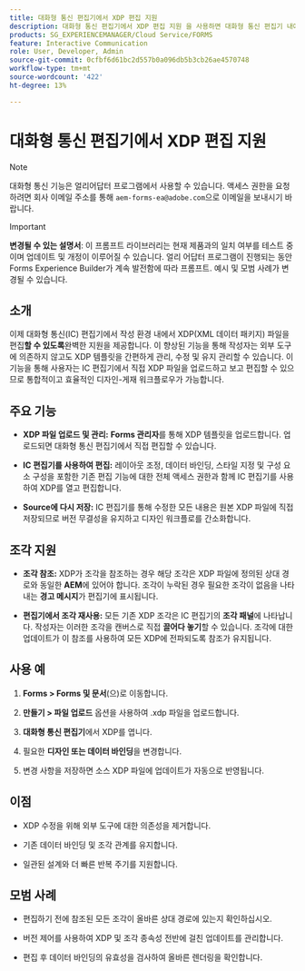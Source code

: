 ```yaml
---
title: 대화형 통신 편집기에서 XDP 편집 지원
description: 대화형 통신 편집기에서 XDP 편집 지원 을 사용하면 대화형 통신 편집기 내에서 기존 xdp를 편집할 수 있습니다.
products: SG_EXPERIENCEMANAGER/Cloud Service/FORMS
feature: Interactive Communication
role: User, Developer, Admin
source-git-commit: 0cfbf6d61bc2d557b0a096db5b3cb26ae4570748
workflow-type: tm+mt
source-wordcount: '422'
ht-degree: 13%

---
```



# 대화형 통신 편집기에서 XDP 편집 지원

>[!NOTE]
>
> 대화형 통신 기능은 얼리어답터 프로그램에서 사용할 수 있습니다. 액세스 권한을 요청하려면 회사 이메일 주소를 통해 `aem-forms-ea@adobe.com`으로 이메일을 보내시기 바랍니다.

>[!IMPORTANT]
>
> **변경될 수 있는 설명서**: 이 프롬프트 라이브러리는 현재 제품과의 일치 여부를 테스트 중이며 업데이트 및 개정이 이루어질 수 있습니다. 얼리 어답터 프로그램이 진행되는 동안 Forms Experience Builder가 계속 발전함에 따라 프롬프트. 예시 및 모범 사례가 변경될 수 있습니다.

## 소개

이제 대화형 통신(IC) 편집기에서 작성 환경 내에서 XDP(XML 데이터 패키지) 파일을 편집&#x200B;**할 수 있도록**&#x200B;완벽한 지원을 제공합니다. 이 향상된 기능을 통해 작성자는 외부 도구에 의존하지 않고도 XDP 템플릿을 간편하게 관리, 수정 및 유지 관리할 수 있습니다. 이 기능을 통해 사용자는 IC 편집기에서 직접 XDP 파일을 업로드하고 보고 편집할 수 있으므로 통합적이고 효율적인 디자인-게재 워크플로우가 가능합니다.

## 주요 기능

- **XDP 파일 업로드 및 관리:**
**Forms 관리자**&#x200B;를 통해 XDP 템플릿을 업로드합니다. 업로드되면 대화형 통신 편집기에서 직접 편집할 수 있습니다.

- **IC 편집기를 사용하여 편집:**
레이아웃 조정, 데이터 바인딩, 스타일 지정 및 구성 요소 구성을 포함한 기존 편집 기능에 대한 전체 액세스 권한과 함께 IC 편집기를 사용하여 XDP를 열고 편집합니다.

- **Source에 다시 저장:**
IC 편집기를 통해 수정한 모든 내용은 원본 XDP 파일에 직접 저장되므로 버전 무결성을 유지하고 디자인 워크플로를 간소화합니다.

## 조각 지원

- **조각 참조:**
XDP가 조각을 참조하는 경우 해당 조각은 XDP 파일에 정의된 상대 경로와 동일한 **AEM**에 있어야 합니다.
조각이 누락된 경우 필요한 조각이 없음을 나타내는 **경고 메시지**&#x200B;가 편집기에 표시됩니다.

- **편집기에서 조각 재사용:**
모든 기존 XDP 조각은 IC 편집기의 **조각 패널**에 나타납니다.
작성자는 이러한 조각을 캔버스로 직접 **끌어다 놓기**&#x200B;할 수 있습니다. 조각에 대한 업데이트가 이 참조를 사용하여 모든 XDP에 전파되도록 참조가 유지됩니다.

## 사용 예

1. **Forms > Forms 및 문서**(으)로 이동합니다.

1. **만들기 > 파일 업로드** 옵션을 사용하여 .xdp 파일을 업로드합니다.

1. **대화형 통신 편집기**&#x200B;에서 XDP를 엽니다.

1. 필요한 **디자인 또는 데이터 바인딩**&#x200B;을 변경합니다.

1. 변경 사항을 저장하면 소스 XDP 파일에 업데이트가 자동으로 반영됩니다.

## 이점

- XDP 수정을 위해 외부 도구에 대한 의존성을 제거합니다.

- 기존 데이터 바인딩 및 조각 관계를 유지합니다.

- 일관된 설계와 더 빠른 반복 주기를 지원합니다.

## 모범 사례

- 편집하기 전에 참조된 모든 조각이 올바른 상대 경로에 있는지 확인하십시오.

- 버전 제어를 사용하여 XDP 및 조각 종속성 전반에 걸친 업데이트를 관리합니다.

- 편집 후 데이터 바인딩의 유효성을 검사하여 올바른 렌더링을 확인합니다.

